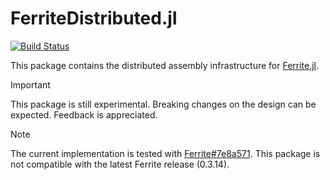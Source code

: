 # FerriteDistributed.jl

[![Build Status](https://github.com/termi-official/FerriteDistributed.jl/actions/workflows/CI.yml/badge.svg?branch=main)](https://github.com/termi-official/FerriteDistributed.jl/actions/workflows/CI.yml?query=branch%3Amain)

This package contains the distributed assembly infrastructure for [Ferrite.jl](https://github.com/Ferrite-FEM/Ferrite.jl).

> [!IMPORTANT]
> This package is still experimental. Breaking changes on the design can be expected. Feedback is appreciated.

> [!NOTE]
> The current implementation is tested with [Ferrite#7e8a571](https://github.com/Ferrite-FEM/Ferrite.jl/commit/7e8a57150738094bb951d6e672fdeed205d0a1ff). This package is not compatible with the latest Ferrite release (0.3.14).

